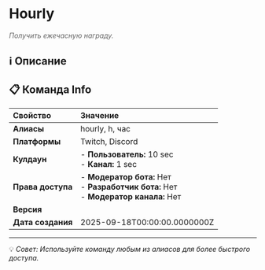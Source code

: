 # Hourly

<span style="color: #666; font-style: italic;">Получить ежечасную награду.</span>

## ℹ️ Описание

## 📋 Команда Info

| **Свойство** | **Значение** |
|:----------------|:----------------|
| **Алиасы** | hourly, h, час |
| **Платформы** | Twitch, Discord |
| **Кулдаун** | - **Пользователь:** 10 sec<br> - **Канал:** 1 sec |
| **Права доступа** | - **Модератор бота:** Нет<br> - **Разработчик бота:** Нет<br> - **Модератор канала:** Нет |
| **Версия** |  |
| **Дата создания** | 2025-09-18T00:00:00.0000000Z |

---

💡 *Совет: Используйте команду любым из алиасов для более быстрого доступа.*
